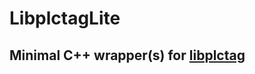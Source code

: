 # LibplctagLite

## Minimal C++ wrapper(s) for [libplctag](https://github.com/libplctag/libplctag)

